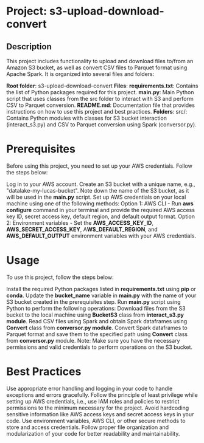 # Project: s3-upload-download-convert
## Description
This project includes functionality to upload and download files to/from an Amazon S3 bucket, as well as convert CSV files to Parquet format using Apache Spark. It is organized into several files and folders:

**Root folder**: s3-upload-download-convert
**Files**:
**requirements.txt**: Contains the list of Python packages required for this project.
**main.py**: Main Python script that uses classes from the src folder to interact with S3 and perform CSV to Parquet conversion.
**README.md**: Documentation file that provides instructions on how to use this project and best practices.
**Folders**:
src/: Contains Python modules with classes for S3 bucket interaction (interact_s3.py) and CSV to Parquet conversion using Spark (conversor.py).

# Prerequisites
Before using this project, you need to set up your AWS credentials. Follow the steps below:

Log in to your AWS account.
Create an S3 bucket with a unique name, e.g., "datalake-my-lucas-bucket".
Note down the name of the S3 bucket, as it will be used in the **main.py** script.
Set up AWS credentials on your local machine using one of the following methods:
Option 1: AWS CLI - Run **aws configure** command in your terminal and provide the required AWS access key ID, secret access key, default region, and default output format.
Option 2: Environment variables - Set the **AWS_ACCESS_KEY_ID**, **AWS_SECRET_ACCESS_KEY**, A**WS_DEFAULT_REGION**, and **AWS_DEFAULT_OUTPUT** environment variables with your AWS credentials.

# Usage
To use this project, follow the steps below:

Install the required Python packages listed in **requirements.txt** using **pip** or **conda**.
Update the **bucket_name** variable in **main.py** with the name of your S3 bucket created in the prerequisites step.
Run **main.py** script using Python to perform the following operations:
Download files from the S3 bucket to the local machine using **BucketS3** class from **interact_s3.py module**.
Read CSV files using Spark and obtain Spark dataframes using **Convert** class from **conversor.py module**.
Convert Spark dataframes to Parquet format and save them to the specified path using **Convert** class from **conversor.py** module.
Note: Make sure you have the necessary permissions and valid credentials to perform operations on the S3 bucket.

# Best Practices
Use appropriate error handling and logging in your code to handle exceptions and errors gracefully.
Follow the principle of least privilege while setting up AWS credentials, i.e., use IAM roles and policies to restrict permissions to the minimum necessary for the project.
Avoid hardcoding sensitive information like AWS access keys and secret access keys in your code. Use environment variables, AWS CLI, or other secure methods to store and access credentials.
Follow proper file organization and modularization of your code for better readability and maintainability.
